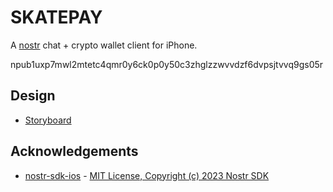 # SKATEPAY

A [nostr][nostr] chat + crypto wallet client for iPhone. 

[nostr]: https://github.com/fiatjaf/nostr

npub1uxp7mwl2mtetc4qmr0y6ck0p0y50c3zhglzzwvvdzf6dvpsjtvvq9gs05r

## Design
- [Storyboard](https://www.figma.com/design/lqDGXZPk1snAz2jUFeYAXj/skatepay.chat?node-id=0-1&t=prSWSvVwsbe0B26W-1)

## Acknowledgements
- [nostr-sdk-ios](https://github.com/nostr-sdk/nostr-sdk-ios) - [MIT License, Copyright (c) 2023 Nostr SDK](https://github.com/nostr-sdk/nostr-sdk-ios/blob/main/LICENSE)
